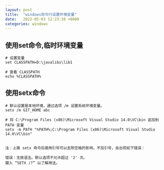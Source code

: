```yaml
---
layout: post
title:  "windows命令行设置环境变量"
date:   2022-05-03 12:23:38 +0800
categories: windows
---
```




## 使用set命令,临时环境变量

```shell
# 设置变量
set CLASSPATH=D:\javalibs\lib1

# 查看 CLASSPATH
echo %CLASSPATH%
```

## 使用setx命令

```shell
# 默认设置是本地环境，通过选项 /m 设置系统环境变量。
setx /m GIT_HOME abc

# 将 C:\Program Files (x86)\Microsoft Visual Studio 14.0\VC\bin 追加到 PATH 变量
setx -m PATH "%PATH%;C:\Program Files (x86)\Microsoft Visual Studio 14.0\VC\bin"


注：上面 setx 命令后面用引号可以去除空格的影响，不加引号，会出现如下错误：

错误：无效语法。默认选项不允许超过 '2' 次。
键入 “SETX /?” 以了解用法。
```





